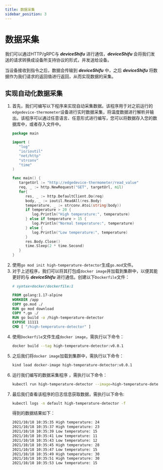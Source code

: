 ```yaml
---
title: 数据采集
sidebar_position: 3
---
```


# 数据采集

我们可以通过HTTP/gRPC与 ***deviceShifu*** 进行通信，***deviceShifu*** 会将我们发送的请求转换成设备所支持协议的形式，并发送给设备。

当设备接收到指令之后，数据会传输到 ***deviceShifu*** 中，之后 ***deviceShifu*** 将数据作为我们请求的返回值进行返回，从而实现数据的采集。

## 实现自动化数据采集

1. 首先，我们可编写以下程序来实现自动采集数据。该程序用于对之前运行的`edgedevice-thermometer`设备进行实时数据采集，将温度数据进行解析并输出。该程序可以通过任意语言、任意形式进行编写，您可以将数据存入您的数据库中，或者存入文件中。
   ```go
   package main  
   
   import (  
      "log"   
      "io/ioutil"   
      "net/http"   
      "strconv"   
      "time"
   )  
   
   func main() {  
      targetUrl := "http://edgedevice-thermometer/read_value"
      req, _ := http.NewRequest("GET", targetUrl, nil)
      for{
         res, _ := http.DefaultClient.Do(req)
         body, _ := ioutil.ReadAll(res.Body)
         temperature, _ := strconv.Atoi(string(body))     
         if temperature > 20 {
            log.Println("High temperature:", temperature)
         } else if temperature > 15 {
            log.Println("Normal temperature:", temperature)
         } else {
            log.Println("Low temperature:", temperature)
         }
         res.Body.Close()
         time.Sleep(2 * time.Second)
      }
   }
   ```
2. 使用`go mod init high-temperature-detector`生成`go.mod`文件。
3. 对于上述程序，我们可以将其打包成`docker image`并加载到集群中，以便其能更好的与 ***deviceShifu*** 进行通信。创建以下`Dockerfile`文件：
   ```dockerfile
   # syntax=docker/dockerfile:1  
   
   FROM golang:1.17-alpine  
   WORKDIR /app  
   COPY go.mod ./  
   RUN go mod download  
   COPY *.go ./  
   RUN go build -o /high-temperature-detector  
   EXPOSE 11111  
   CMD [ "/high-temperature-detector" ]
   ```
4. 使用`Dockerfile`文件生成`docker image`，需执行以下命令：
   ```bash
   docker build --tag high-temperature-detector:v0.0.1
   ```
5. 之后我们将`docker image`加载到集群中，需执行以下命令：
   ```bash
   kind load docker-image high-temperature-detector:v0.0.1
   ```
6. 运行我们编写的数据采集程序 ，需执行以下命令：
   ```bash
   kubectl run high-temperature-detector --image=high-temperature-detector:v0.0.1
   ```
7. 最后我们查看该程序的日志信息获取数据，需执行以下命令:
   ```bash
   kubectl logs -n default high-temperature-detector -f
   ```
   得到的数据结果如下：
   ```bash
   2021/10/18 10:35:35 High temperature: 24  
   2021/10/18 10:35:37 High temperature: 23  
   2021/10/18 10:35:39 Low temperature: 15  
   2021/10/18 10:35:41 Low temperature: 11  
   2021/10/18 10:35:43 Low temperature: 12  
   2021/10/18 10:35:45 High temperature: 28  
   2021/10/18 10:35:47 Low temperature: 15  
   2021/10/18 10:35:49 High temperature: 30  
   2021/10/18 10:35:51 High temperature: 30  
   2021/10/18 10:35:53 Low temperature: 15
   ```
